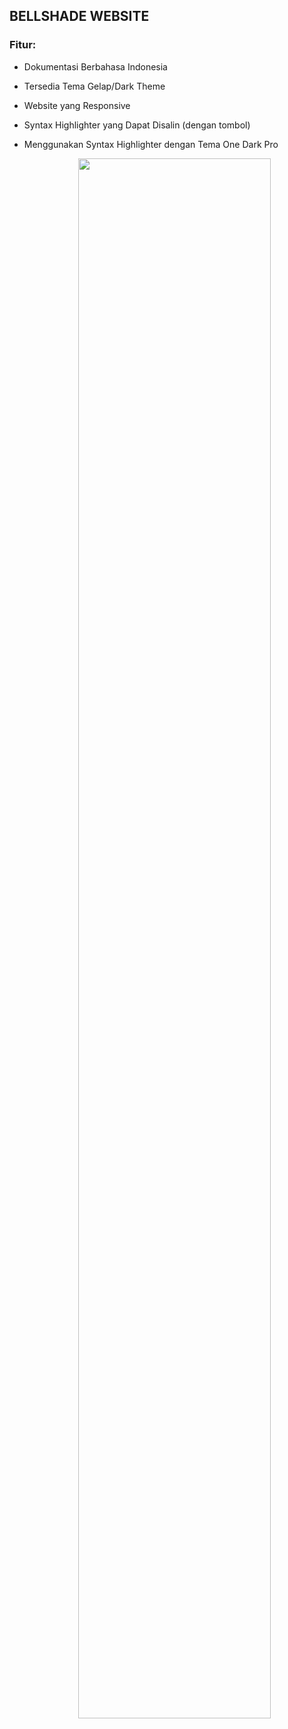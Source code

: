 ## BELLSHADE WEBSITE

<h3>Fitur:</h3>
<ul>
  <li><p>Dokumentasi Berbahasa Indonesia</p></li>
  <li><p>Tersedia Tema Gelap/Dark Theme</p></li>
  <li><p>Website yang Responsive</p></li>
  <li><p>Syntax Highlighter yang Dapat Disalin (dengan tombol)</p></li>
  <li>
    <p>Menggunakan Syntax Highlighter dengan Tema One Dark Pro</p>
    <div align="center">
      <img src="https://user-images.githubusercontent.com/70505125/170860123-d3362525-a951-4afc-8274-5993f2af0cb6.png" width="80%" align="center" class="img-syntax-highlighter" />
    </div>
  </li>
</ul>
